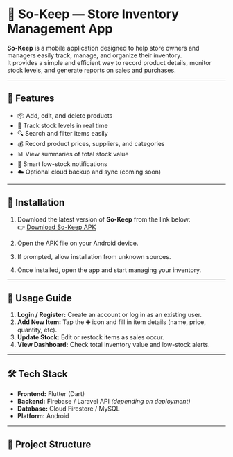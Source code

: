# 🛒 So-Keep — Store Inventory Management App

**So-Keep** is a mobile application designed to help store owners and managers easily track, manage, and organize their inventory.  
It provides a simple and efficient way to record product details, monitor stock levels, and generate reports on sales and purchases.

---

## 📱 Features

- 📦 Add, edit, and delete products
- 🧾 Track stock levels in real time
- 🔍 Search and filter items easily
- 💰 Record product prices, suppliers, and categories
- 📊 View summaries of total stock value
- 🧠 Smart low-stock notifications
- ☁️ Optional cloud backup and sync (coming soon)

---

## 🚀 Installation

1. Download the latest version of **So-Keep** from the link below:  
   👉 [Download So-Keep APK](./so-keep.apk)

2. Open the APK file on your Android device.  
3. If prompted, allow installation from unknown sources.  
4. Once installed, open the app and start managing your inventory.

---

## 🧭 Usage Guide

1. **Login / Register:** Create an account or log in as an existing user.  
2. **Add New Item:** Tap the ➕ icon and fill in item details (name, price, quantity, etc).  
3. **Update Stock:** Edit or restock items as sales occur.  
4. **View Dashboard:** Check total inventory value and low-stock alerts.  

---

## 🛠️ Tech Stack

- **Frontend:** Flutter (Dart)  
- **Backend:** Firebase / Laravel API *(depending on deployment)*  
- **Database:** Cloud Firestore / MySQL  
- **Platform:** Android  

---

## 📂 Project Structure

